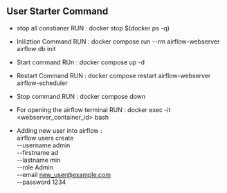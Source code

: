 ## User Starter Command
- stop all constianer RUN : docker stop $(docker ps -q)
- Iniliztion Command  RUN : docker compose run --rm airflow-webserver airflow db init
- Start command  RUn : docker compose up -d 
- Restart Command  RUN : docker compose restart airflow-webserver airflow-scheduler
- Stop command RUN : docker compose down 

- For opening the airflow terminal  RUN : docker exec -it <webserver_container_id> bash

- Adding new user into airflow  :  
airflow users create \
    --username admin\
    --firstname ad\
    --lastname min\
    --role Admin \
    --email new_user@example.com \
    --password 1234

